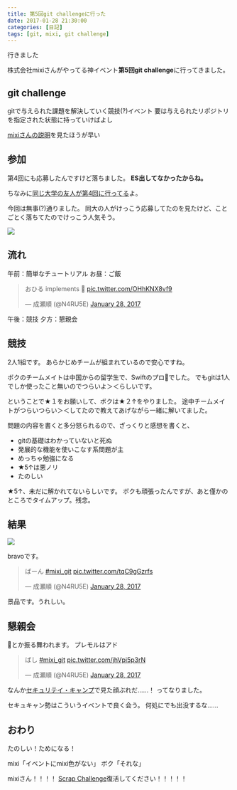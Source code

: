 ```yaml
---
title: 第5回git challengeに行った
date: 2017-01-28 21:30:00
categories: [日記]
tags: [git, mixi, git challenge]
---
```


行きました

<!--more-->

株式会社mixiさんがやってる神イベント**第5回git challenge**に行ってきました。

## git challenge

gitで与えられた課題を解決していく競技(?)イベント
要は与えられたリポジトリを指定された状態に持っていけばよし

[mixiさんの説明](https://atnd.org/events/84460)を見たほうが早い

## 参加

第4回にも応募したんですけど落ちました。
**ES出してなかったからね。**

ちなみに[同じ大学の友人が第4回に行ってる](https://trap.jp/post/100/)よ。

今回は無事(?)通りました。
同大の人がけっこう応募してたのを見たけど、ことごとく落ちてたのでけっこう人気そう。

![](/assets/15/1.jpg)

## 流れ

午前：簡単なチュートリアル
お昼：ご飯

<blockquote class="twitter-tweet" data-partner="tweetdeck"><p lang="ja" dir="ltr">おひる implements 🍣 <a href="https://t.co/OHhKNX8vf9">pic.twitter.com/OHhKNX8vf9</a></p>&mdash; 成瀬順 (@N4RU5E) <a href="https://twitter.com/N4RU5E/status/825296559260643328">January 28, 2017</a></blockquote>
<script async src="//platform.twitter.com/widgets.js" charset="utf-8"></script>

午後：競技
夕方：懇親会

## 競技

2人1組です。
あらかじめチームが組まれているので安心ですね。

ボクのチームメイトは中国からの留学生で、Swiftのプロ👏でした。
でもgitは1人でしか使ったこと無いのでつらいよ＞＜らしいです。

ということで★１をお願いして、ボクは★２↑をやりました。
途中チームメイトがつらいつらい＞＜してたので教えてあげながら一緒に解いてました。

問題の内容を書くと多分怒られるので、ざっくりと感想を書くと、
- gitの基礎はわかっていないと死ぬ
- 発展的な機能を使いこなす系問題が主
- めっちゃ勉強になる
- ★5↑は悪ノリ
- たのしい

★5↑、未だに解かれてないらしいです。
ボクも頑張ったんですが、あと僅かのところでタイムアップ。残念。

## 結果

![](/assets/15/2.jpg)

bravoです。

<blockquote class="twitter-tweet" data-partner="tweetdeck"><p lang="ja" dir="ltr">ばーん <a href="https://twitter.com/hashtag/mixi_git?src=hash">#mixi_git</a> <a href="https://t.co/tqC9gGzrfs">pic.twitter.com/tqC9gGzrfs</a></p>&mdash; 成瀬順 (@N4RU5E) <a href="https://twitter.com/N4RU5E/status/825262132514000898">January 28, 2017</a></blockquote>
<script async src="//platform.twitter.com/widgets.js" charset="utf-8"></script>

景品です。うれしい。

## 懇親会

🍺とか振る舞われます。
プレモルはアド

<blockquote class="twitter-tweet" data-partner="tweetdeck"><p lang="ja" dir="ltr">ばし <a href="https://twitter.com/hashtag/mixi_git?src=hash">#mixi_git</a> <a href="https://t.co/jhVpi5p3rN">pic.twitter.com/jhVpi5p3rN</a></p>&mdash; 成瀬順 (@N4RU5E) <a href="https://twitter.com/N4RU5E/status/825287811649507329">January 28, 2017</a></blockquote>
<script async src="//platform.twitter.com/widgets.js" charset="utf-8"></script>

なんか[セキュリテイ・キャンプ](http://narusejun.com/archives/9/)で見た顔ぶれだ……！
ってなりました。

セキュキャン勢はこういうイベントで良く会う。
何処にでも出没するな……

## おわり

たのしい！ためになる！

mixi「イベントにmixi色がない」
ボク「それな」

mixiさん！！！！
[Scrap Challenge](https://www.google.co.jp/search?q=mixi+Scrap+Challenge)復活してください！！！！！
